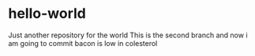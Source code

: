 # hello-world
Just another repository
for the world
This is the second branch
and now i am going to commit
bacon is low in colesterol
